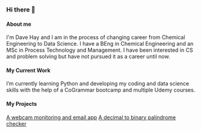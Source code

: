 ### Hi there 👋

#### About me

I'm Dave Hay and I am in the process of changing career from Chemical Engineering to Data Science. I have a BEng in Chemical Engineering and an MSc in Process Technology and Management. I have been interested in CS and problem solving but have not pursued it as a career until now.

#### My Current Work

I’m currently learning Python and developing my coding and data science skills with the help of a CoGrammar bootcamp and multiple Udemy courses.

#### My Projects
[A webcam monitoring and email app](https://github.com/CriticallyDave/webcam-monitoring-email)
[A decimal to binary palindrome checker](https://github.com/CriticallyDave/dec-to-bin-palindrome)
  
<!--
**CriticallyDave/CriticallyDave** is a ✨ _special_ ✨ repository because its `README.md` (this file) appears on your GitHub profile.

Here are some ideas to get you started:

- 🔭 I’m currently working on ...
- 🌱 I’m currently learning ...
- 👯 I’m looking to collaborate on ...
- 🤔 I’m looking for help with ...
- 💬 Ask me about ...
- 📫 How to reach me: ...
- 😄 Pronouns: ...
- ⚡ Fun fact: ...
-->
